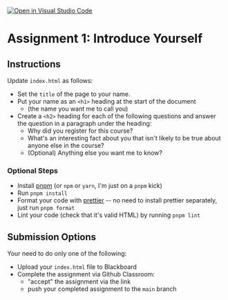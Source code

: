 [![Open in Visual Studio Code](https://classroom.github.com/assets/open-in-vscode-c66648af7eb3fe8bc4f294546bfd86ef473780cde1dea487d3c4ff354943c9ae.svg)](https://classroom.github.com/online_ide?assignment_repo_id=9914435&assignment_repo_type=AssignmentRepo)
# Assignment 1: Introduce Yourself

## Instructions

Update `index.html` as follows:

- Set the `title` of the page to your name.
- Put your name as an `<h1>` heading at the start of the document
  - (the name you want me to call you)
- Create a `<h2>` heading for each of the following questions and answer the question in a paragraph under the heading:
  - Why did you register for this course?
  - What's an interesting fact about you that isn't likely to be true about anyone else in the course?
  - (Optional) Anything else you want me to know?

### Optional Steps

- Install [pnpm](http://pnpm.io) (or `npm` or `yarn`, I'm just on a `pnpm` kick)
- Run `pnpm install`
- Format your code with [prettier](http://prettier.io) -- no need to install prettier separately, just run `pnpm format`
- Lint your code (check that it's valid HTML) by running `pnpm lint`

## Submission Options

Your need to do only one of the following:

- Upload your `index.html` file to Blackboard
- Complete the assignment via Github Classroom:
  - "accept" the assignment via the link
  - push your completed assignment to the `main` branch
